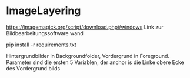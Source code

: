 # ImageLayering

https://imagemagick.org/script/download.php#windows
Link zur Bildbearbeitungssoftware wand

pip install -r requirements.txt

Hintergrundbilder in Backgroundfolder, Vordergrund in Foreground.
Parameter sind die ersten 5 Variablen, der anchor is die Linke obere Ecke des Vordergrund bilds

